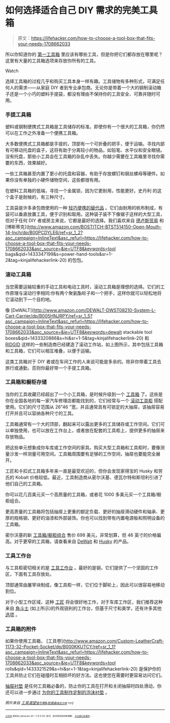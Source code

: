 # 如何选择适合自己 DIY 需求的完美工具箱

> 原文：<https://lifehacker.com/how-to-choose-a-tool-box-that-fits-your-needs-1708662033>

所以你知道你的 [第一工具箱](https://lifehacker.com/the-essential-tiny-tool-kit-everyone-should-have-at-hom-1643714563) 里应该有哪些工具，但是你把它们都存放在哪里呢？这里有大量的工具箱选项来存放你所有的工具。

Watch

选择工具箱的过程几乎和购买工具本身一样有趣。工具储物有多种形式，可满足任何人的需求——从家庭 DIY 者到专业承包商。无论你是带着一个大的钢制滚动箱子还是一个小巧的塑料手提袋，都没有理由不保持你的工具安全、可靠并随时可用。

### 手提工具箱

塑料或钢制便携式工具箱是工具储存的标准。即使你有一个很大的工具箱，你仍然可以在工作之外准备一个便携工具箱。

大多数便携式工具箱都是手提的，顶部有一个可折叠的把手，便于运输。寻找内部有可移动托盘的盒子，这将有助于分离较小的物品，如铅笔、水平仪和安全眼镜。没有托盘，那些小工具会在工具箱的杂乱中丢失。你越少需要在工具箱里寻找你需要的东西，效果越好。

一些工具箱甚至内置了更小的托盘和容器，有助于存放螺钉和钢丝螺母等硬件。如果你没有单独的小硬件储物空间，这些都很有用。

在塑料工具箱的低端，寻找一个金属锁，因为它更耐用，性能更好。史丹利 的这个盒子是耐候的，有三种尺寸。

工具袋是许多承包商使用的一种 [轻巧便携的替代品](https://lifehacker.com/five-pegboard-alternatives-that-make-storing-your-tools-1690738707) 。它们由耐用的帆布制成，有袋可以垂直放置工具，便于识别和取用。这种袋子装不下像锯子这样的大型工具，但对于任何 DIY 者或房主来说，它都是最好的选择。我们喜欢来自 [德卢斯贸易](http://www.duluthtrading.com/store/product/tool-bag-riggers-bag-96511.aspx?processor=content) 和 [博斯蒂克](http://www.amazon.com/BOSTITCH-BTST514150-Open-Mouth-14-Inch/dp/B00PCDYLE6/ref=sr_1_2?asc_campaign=InlineText&asc_refurl=https://lifehacker.com/how-to-choose-a-tool-box-that-fits-your-needs-1708662033&asc_source=&ie=UTF8&keywords=tool bags&qid=1433347199&s=power-hand-tools&sr=1-2&tag=kinjalifehackerlink-20) 的包包。

### 滚动工具箱

当您需要运输较重的手动工具和电动工具时，滚动工具箱是理想的选择。它们的工作原理与滚动行李相同:你有两个聚氨酯轮子和一个把手，这样你就可以轻松地将它滚动到下一个目的地。

像 [DeWALT](http://www.amazon.com/DEWALT-DWST08210-System-L-Cart-Carrier/dp/B005HNJRPY/ref=sr_1_5?asc_campaign=InlineText&asc_refurl=https://lifehacker.com/how-to-choose-a-tool-box-that-fits-your-needs-1708662033&asc_source=&ie=UTF8&keywords=dewalt stackable tool boxes&qid=1433320886&s=hi&sr=1-5&tag=kinjalifehackerlink-20) 和 [RIDGID](http://www.homedepot.com/p/RIDGID-22-in-Pro-Gear-Cart-Black-222573/205441921) 这样的一些制造商已经建造了滚动工作站，如上图所示，其中包括工具箱和工具箱，它们可以相互堆叠，以便于运输。

这类工具箱对于 DIY 者或在车间工作的人来说可能是多余的。除非你带着工具去旅行或通勤，否则你最好带一个手提工具箱。

### 工具箱和橱柜存储

当你的工具收藏已经超出了一个小工具箱，是时候升级到一个 [工具箱](http://www.homedepot.com/p/DEWALT-36-in-6-Drawer-Tool-Chest-Yellow-DWMT73678/205038303?N=5yc1vZc2dr) 了。这些是你在全国各地的每一家汽车修理店都能找到的，它们经常与一个 [滚动工具柜](http://www.homedepot.com/p/DEWALT-36-in-5-Drawer-Rolling-Tool-Cabinet-Yellow-DWMT73679/205038302?MERCH=REC-_-PIPHorizontal1_rr-_-205038303-_-205038302-_-N) 搭配使用。它们的尺寸范围从 26"46 "宽，并且通常具有可锁定的大抽屉，该抽屉容易打开并且可以容纳各种尺寸的工具。

工具箱通常有一个大的顶部，翻起来可以露出更多的工具储存或工作空间。它们可以单独使用，也可以放在工作台上，或者放在配套的工具柜上，提供更多的抽屉来存放物品。

把这些单元想象成你车库或工作空间的家具。购买大型工具箱和工具柜时，要像测量沙发一样测量可用空间。工具箱周围要有足够的工作空间，抽屉也要能完全展开。

工匠和卡扣式工具箱多年来一直是最受欢迎的，但你会发现家得宝的 Husky 和劳氏的 Kobalt 价格较低。最近，工具制造商从密尔沃基、德瓦尔特和斯坦利引进了他们自己的工具箱。

你可以花几百美元买一个高质量的工具箱，或者花 1000 多美元买一个工具箱/橱柜组合。

更高质量的工具箱将包括抽屉上更重的额定负载、更好的抽屉滑动硬件和轴承、更厚的规格钢、更好的油漆和外部装饰。你也可以找到带有内置电源板和照明设备的工具箱。

密尔沃基的新 [工具箱/橱柜组合](http://www.homedepot.com/p/Milwaukee-46-in-16-Drawer-Tool-Chest-and-Rolling-Cabinet-Set-Red-and-Black-48-22-8510-20/206126307) 售价 698 美元，非常划算，但 46 英寸的价格偏高。对于更窄的工具箱，请查看来自 [DeWalt](http://www.homedepot.com/p/DEWALT-36-in-Metal-Rolling-and-Top-Storage-Chest-DWMT73679-78/205394946) 和 [Husky](http://www.homedepot.com/p/Husky-26-in-6-Drawer-Tool-Chest-and-Rolling-Tool-Cabinet-Set-Black-C-296BF16/203420937?N=5yc1vZc2g5) 的产品。

### 工具工作台

与工具柜密切相关的是 [工具工作台](http://www.homedepot.com/b/Tools-Hardware-Tool-Storage-Workbenches/N-5yc1vZc2g3) 。最好的是钢，它们提供了一个坚固的工作区，下面有工具存放处。

顶部通常由屠宰块制成，像工具柜一样，它们位于脚轮上，因此可以很容易地移动到位。

对于小型工作区域，这种 [工匠](http://www.sears.com/26-in-4-drawer-heavy-duty-ball-bearing/p-00903771000P?sid=IDx01192011x000001&kpid=00903771000&pla=&kispla=00903771000P&mktRedirect=y) 将会很好地工作，对于车库工作区，我们推荐这种来自 [角斗士](http://www.gladiatorgarageworks.com/products-1/tool-storage-2/tool-storage-3/-[GATR52RWBG]-1700482/GATR52RWBG/) (如上所示)的外观锐利的工作台，但基于尺寸和美学，还有许多其他 [选项](http://www.homedepot.com/b/Tools-Hardware-Tool-Storage-Tool-Chests-Bottom-Rollaway-Chests/N-5yc1vZc27b) 。

### 工具箱的附件

如果你使用工具箱， [工具卷](http://www.amazon.com/Custom-LeatherCraft-1173-32-Pocket-Socket/dp/B000KKUTCY/ref=sr_1_1?asc_campaign=InlineText&asc_refurl=https://lifehacker.com/how-to-choose-a-tool-box-that-fits-your-needs-1708662033&asc_source=&ie=UTF8&keywords=tool rolls&qid=1433321529&s=hi&sr=1-1&tag=kinjalifehackerlink-20) 是保护你的工具并防止它们在碰撞时互相损坏的好方法。这也使您在需要时更容易访问它们。

[抽屉衬垫](http://www.amazon.com/Big-Horn-19410-16-Inch-7-Feet/dp/B002LVUWMW?asc_campaign=InlineText&asc_refurl=https://lifehacker.com/how-to-choose-a-tool-box-that-fits-your-needs-1708662033&asc_source=&tag=kinjalifehackerlink-20) 是任何工具箱必备的，防止你的工具在打开和关闭抽屉时四处滑动，你还可以进一步通过 [为你的工具制作定制的泡沫衬垫](https://lifehacker.com/make-a-custom-foam-inset-to-organize-your-tool-chest-1683372975) 。

*<small>照片来自</small>* [*<small>工具渴望</small>*](http://toolcrave.com)*<small></small>*<small>[*<small>查尔斯&哈德森</small>*](http://charlesandhudson.com)*<small></small>*<small>[*<small>德瓦尔特</small>*](http://dewalt.com) *<small>T51】</small>*</small></small>

* * *

<small><small><small>[<small>*工作坊*</small>](http://workshop.lifehacker.com/) <small>*是来自 Lifehacker 的一个关于 DIY 技巧、技术和项目的新博客。*</small> [<small>*关注我们这里的*</small>](https://twitter.com/WorkshopLH) <small>*。*</small></small></small></small>

<small><small></small></small>